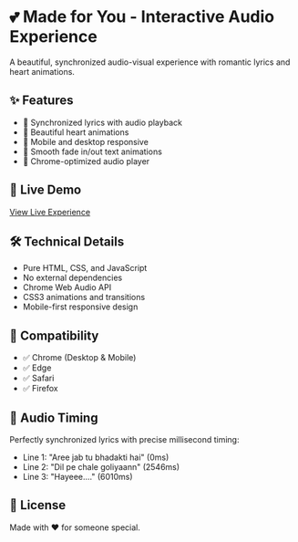 # 💕 Made for You - Interactive Audio Experience

A beautiful, synchronized audio-visual experience with romantic lyrics and heart animations.

## ✨ Features

- 🎵 Synchronized lyrics with audio playback
- 💖 Beautiful heart animations
- 📱 Mobile and desktop responsive
- 🎨 Smooth fade in/out text animations
- 🌟 Chrome-optimized audio player

## 🚀 Live Demo

[View Live Experience](https://your-username.github.io/your-repo-name)

## 🛠️ Technical Details

- Pure HTML, CSS, and JavaScript
- No external dependencies
- Chrome Web Audio API
- CSS3 animations and transitions
- Mobile-first responsive design

## 📱 Compatibility

- ✅ Chrome (Desktop & Mobile)
- ✅ Edge
- ✅ Safari
- ✅ Firefox

## 🎵 Audio Timing

Perfectly synchronized lyrics with precise millisecond timing:
- Line 1: "Aree jab tu bhadakti hai" (0ms)
- Line 2: "Dil pe chale goliyaann" (2546ms) 
- Line 3: "Hayeee...." (6010ms)

## 📄 License

Made with ❤️ for someone special.
